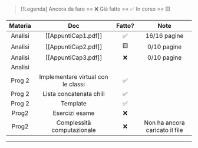 
> [!Legenda]
> Ancora da fare == ❌ 
> Già fatto == ✅
> In corso == 🟨
> 

| Materia |                Doc                 | Fatto? |              Note              |
| :-----: | :--------------------------------: | :----: | :----------------------------: |
| Analisi |        [[AppuntiCap1.pdf]]         |   ✅    |          16/16 pagine          |
| Analisi |        [[AppuntiCap2.pdf]]         |   🟨   |          0/10 pagine           |
| Analisi |        [[AppuntiCap3.pdf]]         |   ❌    |          0/10 pagine           |
| Analisi |                                    |        |                                |
| Prog 2  | Implementare virtual con le classi |   ✅    |                                |
| Prog 2  |      Lista concatenata chill       |   ✅    |                                |
| Prog 2  |              Template              |   ✅    |                                |
|  Prog2  |           Esercizi esame           |   ❌    |                                |
|  Prog2  |     Complessità computazionale     |   ❌    | Non ha ancora caricato il file |


---

